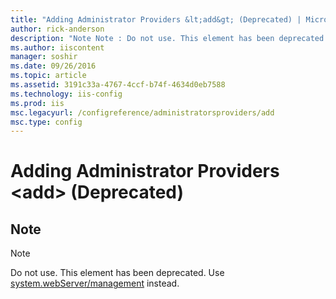 ```yaml
---
title: "Adding Administrator Providers &lt;add&gt; (Deprecated) | Microsoft Docs"
author: rick-anderson
description: "Note Note : Do not use. This element has been deprecated. Use system.webServer/management instead."
ms.author: iiscontent
manager: soshir
ms.date: 09/26/2016
ms.topic: article
ms.assetid: 3191c33a-4767-4ccf-b74f-4634d0eb7588
ms.technology: iis-config
ms.prod: iis
msc.legacyurl: /configreference/administratorsproviders/add
msc.type: config
---
```

Adding Administrator Providers &lt;add&gt; (Deprecated)
====================
<a id="001"></a>
## Note

> [!NOTE]
> Do not use. This element has been deprecated. Use [system.webServer/management](../system.webserver/management/index.md) instead.